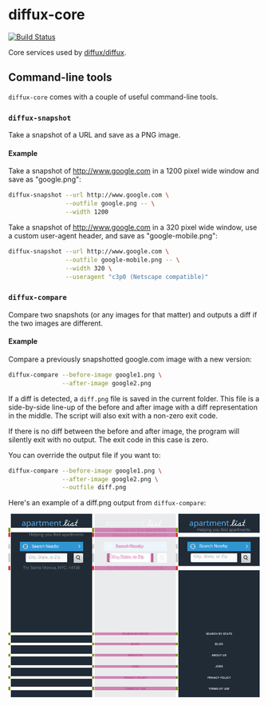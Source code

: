 diffux-core
===========
[![Build Status](https://travis-ci.org/diffux/diffux-core.svg)](https://travis-ci.org/diffux/diffux-core)

Core services used by [diffux/diffux].

[diffux/diffux]: https://github.com/diffux/diffux

## Command-line tools

`diffux-core` comes with a couple of useful command-line tools.

### `diffux-snapshot`

Take a snapshot of a URL and save as a PNG image.

#### Example

Take a snapshot of http://www.google.com in a 1200 pixel wide window and save
as "google.png":

```bash
diffux-snapshot --url http://www.google.com \
                --outfile google.png -- \
                --width 1200
```

Take a snapshot of http://www.google.com in a 320 pixel wide window, use a
custom user-agent header, and save as "google-mobile.png":

```bash
diffux-snapshot --url http://www.google.com \
                --outfile google-mobile.png -- \
                --width 320 \
                --useragent "c3p0 (Netscape compatible)"
```

### `diffux-compare`

Compare two snapshots (or any images for that matter) and outputs a diff if the
two images are different.

#### Example

Compare a previously snapshotted google.com image with a new version:

```bash
diffux-compare --before-image google1.png \
               --after-image google2.png
```

If a diff is detected, a `diff.png` file is saved in the current folder. This
file is a side-by-side line-up of the before and after image with a diff
representation in the middle. The script will also exit with a non-zero exit
code.

If there is no diff between the before and after image, the program will
silently exit with no output. The exit code in this case is zero.

You can override the output file if you want to:

```bash
diffux-compare --before-image google1.png \
               --after-image google2.png \
               --outfile diff.png
```

Here's an example of a diff.png output from `diffux-compare`:

![Example of a Diffux diff](diff-example.png?raw=true "Example of a Diffux diff")
